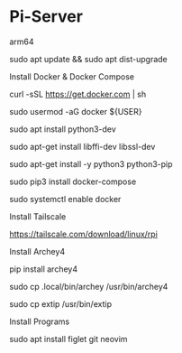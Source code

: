# Pi-Server

arm64

sudo apt update && sudo apt dist-upgrade

Install Docker & Docker Compose

curl -sSL https://get.docker.com | sh

sudo usermod -aG docker ${USER}

sudo apt install python3-dev

sudo apt-get install libffi-dev libssl-dev

sudo apt-get install -y python3 python3-pip

sudo pip3 install docker-compose

sudo systemctl enable docker


Install Tailscale

https://tailscale.com/download/linux/rpi


Install Archey4

pip install archey4

sudo cp .local/bin/archey /usr/bin/archey4

sudo cp extip /usr/bin/extip


Install Programs

sudo apt install figlet git neovim



